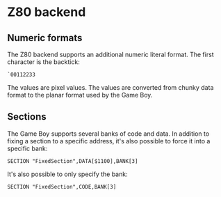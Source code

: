 # Z80 backend

## Numeric formats
The Z80 backend supports an additional numeric literal format. The first character is the backtick:

```
`00112233
```

The values are pixel values. The values are converted from chunky data format to the planar format used by the Game Boy.

## Sections

The Game Boy supports several banks of code and data. In addition to fixing a section to a specific address, it's also possible to force it into a specific bank:

```
SECTION "FixedSection",DATA[$1100],BANK[3]
````

It's also possible to only specify the bank:

```
SECTION "FixedSection",CODE,BANK[3]
````
